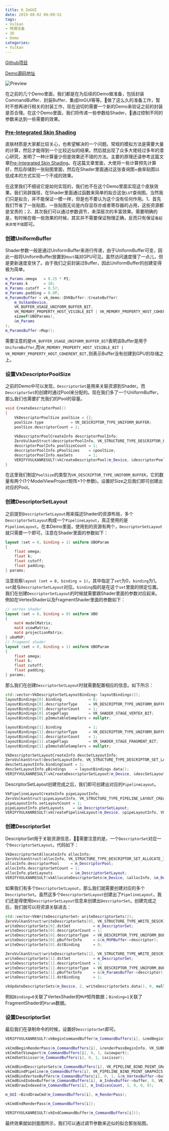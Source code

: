```yaml
---
title: 6_ImGUI
date: 2019-08-02 00:09:52
tags:
- Vulkan
- 物理设备
- 3D
- Demo
categories:
- Vulkan
---
```


[Github项目](https://github.com/BobLChen/VulkanDemos)

[Demo源码地址](https://github.com/BobLChen/VulkanDemos/tree/master/examples/7_UniformBuffer)

![Preview](https://raw.githubusercontent.com/BobLChen/VulkanTutorials/master/preview/7_UniformBuffer.jpg)

在之前的几个Demo里面，我们都是在为后续的Demo做准备，包括封装CommandBuffer、封装Buffer、集成ImGUI等等。做了这么久的准备工作，暂时不想再进行相关的封装工作，现在迫切的需要一个新的Demo来验证之前的封装是否合理。在这个Demo里面，我们将传递一些参数给Shader，通过控制不同的参数来达到一些需要的效果。

<!-- more -->

### [Pre-Integrated Skin Shading](https://zhuanlan.zhihu.com/p/56052015)

皮肤材质是大家都比较关心，也希望解决的一个问题。常规的模拟方法是需要大量的计算，然后才能得到一个比较近似的结果。然后就出现了众多大佬经过多年的潜心研究，发明了一种计算量少但是效果还不错的方法。主要的原理还请参考这篇文章[Pre-Integrated Skin Shading](https://zhuanlan.zhihu.com/p/56052015)。在这篇文章里面，大佬将一些计算预先计算好，然后存储到一张贴图里面，然后在Shader里面通过这张查询图+曲率贴图以低成本的方式实现一个不成的效果。

在这里我们不细说它是如何实现的，我们也不在这个Demo里面实现这个皮肤效果。我们另辟蹊径，在Shader里面通过函数来简单的拟合这张`LUT`查询图。当然我们只是拟合，并不能保证一模一样，但是也不要认为这个没有任何作用。1、首先我们节省了一张贴图，一张贴图无论是内存显存亦或者寄存器的占用，这些资源都是宝贵的；2、其次我们可以通过参数调节，来深层次的丰富效果。需要明确的是，有时候在做一些效果的时候，其实并不需要保证物理正确，反而只有保证`看起来非常不错`即可。

### 创建UniformBuffer

Shader参数一般是通过UniformBuffer来进行传递，由于UniformBuffer可变，因此一般将UniformBuffer放置到`Host`端对GPU可见。虽然访问速度慢了一点儿，但是更新速度变快了。由于我们之前封装过Buffer，因此UniformBuffer的创建变得极为简单。
```c++
m_Params.omega   = 0.25 * PI;
m_Params.k       = 10;
m_Params.cutoff  = 0.57;
m_Params.padding = 0.0f;
m_ParamsBuffer = vk_demo::DVKBuffer::CreateBuffer(
    m_VulkanDevice,
    VK_BUFFER_USAGE_UNIFORM_BUFFER_BIT,
    VK_MEMORY_PROPERTY_HOST_VISIBLE_BIT | VK_MEMORY_PROPERTY_HOST_COHERENT_BIT,
    sizeof(UBOParams),
    &m_Params
);
m_ParamsBuffer->Map();
```
需要注意的是`VK_BUFFER_USAGE_UNIFORM_BUFFER_BIT`表明该Buffer是用于`UniformBuffer`,而`VK_MEMORY_PROPERTY_HOST_VISIBLE_BIT | VK_MEMORY_PROPERTY_HOST_COHERENT_BIT,`则表示Buffer没有创建到GPU的存储之上。

### 设置VkDescriptorPoolSize

之前的Demo中可以发现，`DescriptorSet`是用来关联资源到Shader。而`DescriptorSet`的创建时通过Pool来分配的。现在我们多了一个UniformBuffer，那么我们也需要扩充我们的Pool的容量。
```c++
void CreateDescriptorPool()
{
    VkDescriptorPoolSize poolSize = {};
    poolSize.type            = VK_DESCRIPTOR_TYPE_UNIFORM_BUFFER;
    poolSize.descriptorCount = 2;
    
    VkDescriptorPoolCreateInfo descriptorPoolInfo;
    ZeroVulkanStruct(descriptorPoolInfo, VK_STRUCTURE_TYPE_DESCRIPTOR_POOL_CREATE_INFO);
    descriptorPoolInfo.poolSizeCount = 1;
    descriptorPoolInfo.pPoolSizes    = &poolSize;
    descriptorPoolInfo.maxSets       = 1;
    VERIFYVULKANRESULT(vkCreateDescriptorPool(m_Device, &descriptorPoolInfo, VULKAN_CPU_ALLOCATOR, &m_DescriptorPool));
}
```
在这里我们制定`PoolSize`的类型为`VK_DESCRIPTOR_TYPE_UNIFORM_BUFFER`，它的数量有两个(1个ModelViewProject矩阵+1个参数)。设置好Size之后我们即可创建出对应的Pool。

### 创建DescriptorSetLayout

之前提到`DescriptorSetLayout`用来描述Shader的资源布局，多个`DescriptorSetLayout`构成一个`PipelineLayout`，真正使用的是`PipelineLayout`。在本Demo里面，使用到的资源有两个，`DescriptorSetLayout`就只需要一个即可。注意在Shader里面的参数如下：
```GLSL
layout (set = 0, binding = 1) uniform UBOParam 
{
	float omega;
	float k;
	float cutoff;
	float padding;
} params;
```
注意观察`layout (set = 0, binding = 1)`，其中指定了`set`为0，`binding`为1。`set`就与`DescriptorSetLayout`对应。`binding`指的是在这个`set`里面的绑定位置。我们在创建`DescriptorSetLayout`的时候就需要跟Shader里面的参数对应起来。例如在VertexShader以及FragmentShader里面的参数如下：
```GLSL
// vertex shader
layout (set = 0, binding = 0) uniform UBO 
{
	mat4 modelMatrix;
	mat4 viewMatrix;
	mat4 projectionMatrix;
} uboMVP;
// fragment shader
layout (set = 0, binding = 1) uniform UBOParam 
{
	float omega;
	float k;
	float cutoff;
	float padding;
} params;
```
那么我们在创建`DescriptorSetLayout`时就需要配置相应的信息。如下所示：
```c++
std::vector<VkDescriptorSetLayoutBinding> layoutBindings(2);
layoutBindings[0].binding 			 = 0;
layoutBindings[0].descriptorType     = VK_DESCRIPTOR_TYPE_UNIFORM_BUFFER;
layoutBindings[0].descriptorCount    = 1;
layoutBindings[0].stageFlags 		 = VK_SHADER_STAGE_VERTEX_BIT;
layoutBindings[0].pImmutableSamplers = nullptr;

layoutBindings[1].binding            = 1;
layoutBindings[1].descriptorType     = VK_DESCRIPTOR_TYPE_UNIFORM_BUFFER;
layoutBindings[1].descriptorCount    = 1;
layoutBindings[1].stageFlags         = VK_SHADER_STAGE_FRAGMENT_BIT;
layoutBindings[1].pImmutableSamplers = nullptr;

VkDescriptorSetLayoutCreateInfo descSetLayoutInfo;
ZeroVulkanStruct(descSetLayoutInfo, VK_STRUCTURE_TYPE_DESCRIPTOR_SET_LAYOUT_CREATE_INFO);
descSetLayoutInfo.bindingCount = 2;
descSetLayoutInfo.pBindings    = layoutBindings.data();
VERIFYVULKANRESULT(vkCreateDescriptorSetLayout(m_Device, &descSetLayoutInfo, VULKAN_CPU_ALLOCATOR, &m_DescriptorSetLayout));
```
DescriptorSetLayout创建完成之后，我们即可创建出对应的`PipelineLayout`。
```c++
VkPipelineLayoutCreateInfo pipeLayoutInfo;
ZeroVulkanStruct(pipeLayoutInfo, VK_STRUCTURE_TYPE_PIPELINE_LAYOUT_CREATE_INFO);
pipeLayoutInfo.setLayoutCount = 1;
pipeLayoutInfo.pSetLayouts    = &m_DescriptorSetLayout;
VERIFYVULKANRESULT(vkCreatePipelineLayout(m_Device, &pipeLayoutInfo, VULKAN_CPU_ALLOCATOR, &m_PipelineLayout));
```

### 创建DescriptorSet

DescriptorSet用于关联资源信息，需要注意的是，一个`DescriptorSet`对应一个`DescriptorSetLayout`。代码如下：
```c++
VkDescriptorSetAllocateInfo allocInfo;
ZeroVulkanStruct(allocInfo, VK_STRUCTURE_TYPE_DESCRIPTOR_SET_ALLOCATE_INFO);
allocInfo.descriptorPool     = m_DescriptorPool;
allocInfo.descriptorSetCount = 1;
allocInfo.pSetLayouts        = &m_DescriptorSetLayout;
VERIFYVULKANRESULT(vkAllocateDescriptorSets(m_Device, &allocInfo, &m_DescriptorSet));
```
如果我们有多个`DescriptorSetLayout`，那么我们就需要创建对应的多个`DescriptorSet`。虽然这多个`DescriptorSetLayout`创建出了`PipelineLayout`，我们还是得使用`DescriptorSetLayout`信息来创建出`DescriptorSet`。创建完成之后，我们就可以将资源关联进去：
```c++
std::vector<VkWriteDescriptorSet> writeDescriptorSets(2);
ZeroVulkanStruct(writeDescriptorSets[0], VK_STRUCTURE_TYPE_WRITE_DESCRIPTOR_SET);
writeDescriptorSets[0].dstSet          = m_DescriptorSet;
writeDescriptorSets[0].descriptorCount = 1;
writeDescriptorSets[0].descriptorType  = VK_DESCRIPTOR_TYPE_UNIFORM_BUFFER;
writeDescriptorSets[0].pBufferInfo     = &(m_MVPBuffer->descriptor);
writeDescriptorSets[0].dstBinding      = 0;

ZeroVulkanStruct(writeDescriptorSets[1], VK_STRUCTURE_TYPE_WRITE_DESCRIPTOR_SET);
writeDescriptorSets[1].dstSet          = m_DescriptorSet;
writeDescriptorSets[1].descriptorCount = 1;
writeDescriptorSets[1].descriptorType  = VK_DESCRIPTOR_TYPE_UNIFORM_BUFFER;
writeDescriptorSets[1].pBufferInfo     = &(m_ParamsBuffer->descriptor);
writeDescriptorSets[1].dstBinding      = 1;

vkUpdateDescriptorSets(m_Device, 2, writeDescriptorSets.data(), 0, nullptr);
```
例如`Binding=0`关联了VertexShader的`MVP`矩阵数据；`Binding=1`关联了FragmentShader的`Param`数据。

### 设置DescriptorSet

最后我们在录制命令的时候，设置好`DescriptorSet`即可。
```c++
VERIFYVULKANRESULT(vkBeginCommandBuffer(m_CommandBuffers[i], &cmdBeginInfo));
            
vkCmdBeginRenderPass(m_CommandBuffers[i], &renderPassBeginInfo, VK_SUBPASS_CONTENTS_INLINE);
vkCmdSetViewport(m_CommandBuffers[i], 0, 1, &viewport);
vkCmdSetScissor(m_CommandBuffers[i], 0, 1, &scissor);

vkCmdBindDescriptorSets(m_CommandBuffers[i], VK_PIPELINE_BIND_POINT_GRAPHICS, m_PipelineLayout, 0, 1, &m_DescriptorSet, 0, nullptr);
vkCmdBindPipeline(m_CommandBuffers[i], VK_PIPELINE_BIND_POINT_GRAPHICS, m_Pipeline);
vkCmdBindVertexBuffers(m_CommandBuffers[i], 0, 1, &(m_VertexBuffer->buffer), offsets);
vkCmdBindIndexBuffer(m_CommandBuffers[i], m_IndexBuffer->buffer, 0, VK_INDEX_TYPE_UINT16);
vkCmdDrawIndexed(m_CommandBuffers[i], m_IndicesCount, 1, 0, 0, 0);

m_GUI->BindDrawCmd(m_CommandBuffers[i], m_RenderPass);

vkCmdEndRenderPass(m_CommandBuffers[i]);

VERIFYVULKANRESULT(vkEndCommandBuffer(m_CommandBuffers[i]));
```
最终效果就如封面图所示，我们可以通过调节参数来近似的拟合那张贴图。

